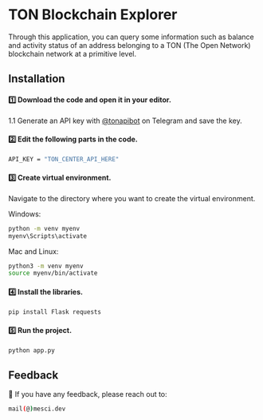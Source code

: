 # TON Blockchain Explorer
Through this application, you can query some information such as balance and activity status of an address belonging to a TON (The Open Network) blockchain network at a primitive level.
## Installation

#### 1️⃣ Download the code and open it in your editor.
1.1 Generate an API key with [@tonapibot](https://t.me/tonapibot) on Telegram and save the key.

#### 2️⃣ Edit the following parts in the code.



```bash 
API_KEY = "TON_CENTER_API_HERE"
```
#### 3️⃣ Create virtual environment.
Navigate to the directory where you want to create the virtual environment.

Windows:
```bash
python -m venv myenv
myenv\Scripts\activate
```
Mac and Linux:
```bash
python3 -m venv myenv
source myenv/bin/activate
```

#### 4️⃣ Install the libraries.
```bash
pip install Flask requests
```

#### 5️⃣ Run the project.
```bash
python app.py
```
## Feedback

📨 If you have any feedback, please reach out to:
```bash 
mail(@)mesci.dev
```
